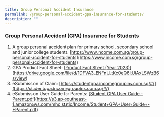 ```yaml
---
title: Group Personal Accident Insurance
permalink: /group-personal-accident-gpa-insurance-for-students/
description: ""
---
```

### Group Personal Accident (GPA) Insurance for Students

1.  A group personal accident plan for primary school, secondary school and junior college students. [https://www.income.com.sg/group-personal-accident-for-students](https://www.income.com.sg/group-personal-accident-for-students)
2.  GPA Product Fact Sheet: [[Product Fact Sheet (Year 2023)](https://drive.google.com/file/d/1DFVA3_BNFnU_tKc0eQ6ItUiAxLSWzB6s/view)](https://drive.google.com/file/d/1DFVA3_BNFnU_tKc0eQ6ItUiAxLSWzB6s/view)
3.  eSubmission of Claim: [https://studentgpa.incomegroupins.com.sg/#/](https://studentgpa.incomegroupins.com.sg/#/)
4.  eSubmission User Guide for Parents: [[Student GPA User Guide - Parent.pdf](https://s3.ap-southeast-1.amazonaws.com/mhc.static/Income/Student+GPA+User+Guide+-+Parent.pdf)](https://s3.ap-southeast-1.amazonaws.com/mhc.static/Income/Student+GPA+User+Guide+-+Parent.pdf)